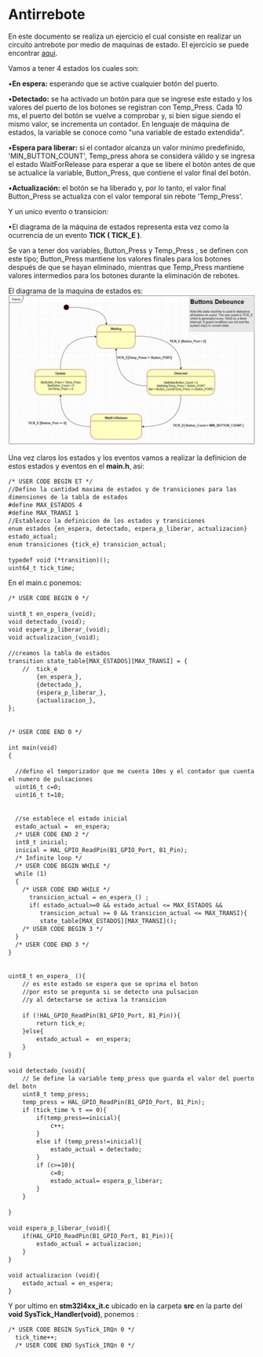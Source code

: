 # Antirrebote
En este documento se realiza un ejercicio el cual consiste en realizar un circuito antrebote por medio de maquinas de estado.
El ejercicio se puede encontrar [aqui](https://www.eeweb.com/profile/tommyg/articles/debouncing-push-buttons-using-a-state-machine-approach).

Vamos a tener 4 estados los cuales son:

•**En espera:** esperando que se active cualquier botón del puerto.

•**Detectado:** se ha activado un botón para que se ingrese este estado y los valores del puerto de los botones se registran con Temp_Press. Cada 10 ms, el puerto del botón se vuelve a comprobar y, si bien sigue siendo el mismo valor, se incrementa un contador. En lenguaje de máquina de estados, la variable se conoce como "una variable de estado extendida".

•**Espera para liberar:** si el contador alcanza un valor mínimo predefinido, 'MIN_BUTTON_COUNT', Temp_press ahora se considera válido y se ingresa el estado WaitForRelease para esperar a que se libere el botón antes de que se actualice la variable, Button_Press, que contiene el valor final del botón.

•**Actualización:** el botón se ha liberado y, por lo tanto, el valor final Button_Press se actualiza con el valor temporal sin rebote 'Temp_Press'.

Y un unico evento o transicion:

•El diagrama de la máquina de estados representa esta vez como la ocurrencia de un evento **TICK ( TICK_E )**.

Se van a tener dos variables, Button_Press y Temp_Press , se definen con este tipo; Button_Press mantiene los valores finales para los botones después de que se hayan eliminado, mientras que Temp_Press mantiene valores intermedios para los botones durante la eliminación de rebotes.

El diagrama de la maquina de estados es:
![diagrama](https://github.com/vagudelop/Deboucing/blob/master/Imagenes/diagrama.JPG)

Una vez claros los estados y los eventos vamos a realizar la definicion de estos estados y eventos en el **main.h**, asi:

```
/* USER CODE BEGIN ET */
//Defino la cantidad maxima de estados y de transiciones para las dimensiones de la tabla de estados
#define MAX_ESTADOS 4
#define MAX_TRANSI 1
//Establezco la definicion de los estados y transiciones
enum estados {en_espera, detectado, espera_p_liberar, actualizacion} estado_actual;
enum transiciones {tick_e} transicion_actual;

typedef void (*transition)();
uint64_t tick_time;
```
En el main.c ponemos:
```
/* USER CODE BEGIN 0 */

uint8_t en_espera_(void);
void detectado_(void);
void espera_p_liberar_(void);
void actualizacion_(void);

//creamos la tabla de estados
transition state_table[MAX_ESTADOS][MAX_TRANSI] = {
	//	tick_e
		{en_espera_},
		{detectado_},
		{espera_p_liberar_},
		{actualizacion_},
};


/* USER CODE END 0 */

int main(void)
{
  
  //defino el temporizador que me cuenta 10ms y el contador que cuenta el numero de pulsaciones
  uint16_t c=0;
  uint16_t t=10;


  //se establece el estado inicial
  estado_actual =  en_espera;
  /* USER CODE END 2 */
  int8_t inicial;
  inicial = HAL_GPIO_ReadPin(B1_GPIO_Port, B1_Pin);
  /* Infinite loop */
  /* USER CODE BEGIN WHILE */
  while (1)
  {
    /* USER CODE END WHILE */
	  transicion_actual = en_espera_() ;
	  if( estado_actual>=0 && estado_actual <= MAX_ESTADOS &&
	 	 transicion_actual >= 0 && transicion_actual <= MAX_TRANSI){
	 	 state_table[MAX_ESTADOS][MAX_TRANSI]();
    /* USER CODE BEGIN 3 */
  }
  /* USER CODE END 3 */
}


uint8_t en_espera_ (){
	// es este estado se espera que se oprima el boton
	//por esto se pregunta si se detecto una pulsacion
	//y al detectarse se activa la transicion

	if (!HAL_GPIO_ReadPin(B1_GPIO_Port, B1_Pin)){
		return tick_e;
	}else{
		estado_actual =  en_espera;
	}
}

void detectado_(void){
	// Se define la variable temp_press que guarda el valor del puerto del botn
	uint8_t temp_press;
	temp_press = HAL_GPIO_ReadPin(B1_GPIO_Port, B1_Pin);
	if (tick_time % t == 0){
		if(temp_press==inicial){
			c++;
		}
		else if (temp_press!=inicial){
			estado_actual = detectado;
		}
		if (c>=10){
			c=0;
			estado_actual= espera_p_liberar;
		}
	}

}

void espera_p_liberar_(void){
	if(HAL_GPIO_ReadPin(B1_GPIO_Port, B1_Pin)){
		estado_actual = actualizacion;
	}
}

void actualizacion (void){
	estado_actual = en_espera;
}
```
Y por ultimo en **stm32l4xx_it.c** ubicado en la carpeta **src** en la parte del **void SysTick_Handler(void)**, ponemos :
```
/* USER CODE BEGIN SysTick_IRQn 0 */
  tick_time++;
  /* USER CODE END SysTick_IRQn 0 */
```
